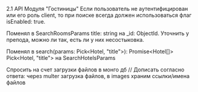 2.1 API Модуля "Гостиницы"
Если пользователь не аутентифицирован или его роль client, то при поиске всегда должен использоваться флаг isEnabled: true.

Поменял в SearchRoomsParams title: string на _id: ObjectId. Уточнить у препода, можно ли так, есть ли 
у них несостыковка.

Поменял в search(params: Pick<Hotel, "title">): Promise<Hotel[]> Pick<Hotel, "title"> на SearchHotelsParams


Спросить на счет загрузки файлов в монго дб // Дописать согласно ответа: через multer загрузка файлов, в images храним ссылки/имена файлов